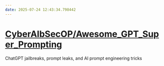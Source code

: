 ```yaml
---
date: 2025-07-24 12:43:34.798442
---
```


# [CyberAlbSecOP/Awesome_GPT_Super_Prompting](https://github.com/CyberAlbSecOP/Awesome_GPT_Super_Prompting)

ChatGPT jailbreaks, prompt leaks, and AI prompt engineering tricks